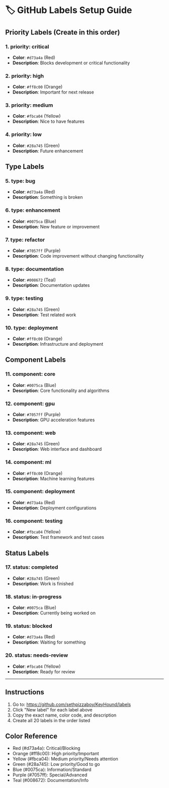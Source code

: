 # 🏷️ GitHub Labels Setup Guide

## Priority Labels (Create in this order)

### 1. priority: critical
- **Color**: `#d73a4a` (Red)
- **Description**: Blocks development or critical functionality

### 2. priority: high  
- **Color**: `#ff8c00` (Orange)
- **Description**: Important for next release

### 3. priority: medium
- **Color**: `#fbca04` (Yellow) 
- **Description**: Nice to have features

### 4. priority: low
- **Color**: `#28a745` (Green)
- **Description**: Future enhancement

## Type Labels

### 5. type: bug
- **Color**: `#d73a4a` (Red)
- **Description**: Something is broken

### 6. type: enhancement
- **Color**: `#0075ca` (Blue)
- **Description**: New feature or improvement

### 7. type: refactor
- **Color**: `#7057ff` (Purple)
- **Description**: Code improvement without changing functionality

### 8. type: documentation
- **Color**: `#008672` (Teal)
- **Description**: Documentation updates

### 9. type: testing
- **Color**: `#28a745` (Green)
- **Description**: Test related work

### 10. type: deployment
- **Color**: `#ff8c00` (Orange)
- **Description**: Infrastructure and deployment

## Component Labels

### 11. component: core
- **Color**: `#0075ca` (Blue)
- **Description**: Core functionality and algorithms

### 12. component: gpu
- **Color**: `#7057ff` (Purple)
- **Description**: GPU acceleration features

### 13. component: web
- **Color**: `#28a745` (Green)
- **Description**: Web interface and dashboard

### 14. component: ml
- **Color**: `#ff8c00` (Orange)
- **Description**: Machine learning features

### 15. component: deployment
- **Color**: `#d73a4a` (Red)
- **Description**: Deployment configurations

### 16. component: testing
- **Color**: `#fbca04` (Yellow)
- **Description**: Test framework and test cases

## Status Labels

### 17. status: completed
- **Color**: `#28a745` (Green)
- **Description**: Work is finished

### 18. status: in-progress
- **Color**: `#0075ca` (Blue)
- **Description**: Currently being worked on

### 19. status: blocked
- **Color**: `#d73a4a` (Red)
- **Description**: Waiting for something

### 20. status: needs-review
- **Color**: `#fbca04` (Yellow)
- **Description**: Ready for review

---

## Instructions

1. Go to: https://github.com/sethpizzaboy/KeyHound/labels
2. Click "New label" for each label above
3. Copy the exact name, color code, and description
4. Create all 20 labels in the order listed

## Color Reference
- Red (#d73a4a): Critical/Blocking
- Orange (#ff8c00): High priority/Important  
- Yellow (#fbca04): Medium priority/Needs attention
- Green (#28a745): Low priority/Good to go
- Blue (#0075ca): Information/Standard
- Purple (#7057ff): Special/Advanced
- Teal (#008672): Documentation/Info
